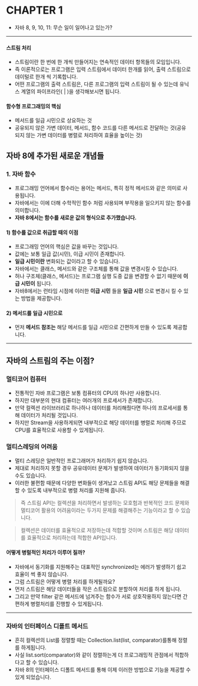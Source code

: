 # CHAPTER 1
- 자바 8, 9, 10, 11: 무슨 일이 일어나고 있는가?

---

#### 스트림 처리
- 스트림이란 한 번에 한 개씩 만들어지는 연속적인 데이터 항목들의 모임입니다.
- 즉 이론적으로는 프로그램은 입력 스트림에서 데이터 한개를 읽어, 출력 스트림으로 데이털르 한개 씩 기록합니다.
- 어떤 프로그램의 출력 스트림은, 다른 프로그램의 입력 스트림이 될 수 있는데 유닉스 계열의 파이프라인( | )을 생각해보시면 됩니다.

#### 함수형 프로그래밍의 핵심
- 메서드를 일급 시민으로 상요하는 것
- 공유되지 않은 가변 데이터, 메서드, 함수 코드를 다른 메서드로 전달하는 것(공유 되지 않는 가변 데이터를 병렬로 처리하여 효율을 높이는 것)


## 자바 8에 추가된 새로운 개념들
### 1. 자바 함수
- 프로그래밍 언어에서 함수라는 용어는 메서드, 특히 정적 메서드와 같은 의미로 사용됩니다.
- 자바에서는 이에 더해 수학적인 함수 처럼 사용되며 부작용을 일으키지 않는 함수를 의미합니다.
- **자바 8에서는 함수를 새로운 값의 형식으로 추가했습니다.**

#### 1) 함수를 값으로 취급할 때의 이점
- 프로그래밍 언어의 핵심은 값을 바꾸는 것입니다.
- 값에는 보통 일급 값(시민), 이급 시민이 존재합니다.
- **일급 시민이란** 변화되는 값이라고 할 수 있습니다.
- 자바에서는 클래스, 메서드와 같은 구조체를 통해 값을 변경시킬 수 있습니다.
- 허나 구조체(클래스, 메서드)는 프로그램 실행 도중 값을 변경할 수 없기 때문에 **이급 시민이** 됩니다.
- 자바8에서는 런타임 시점에 이러한 **이급 시민** 들을 **일급 시민** 으로 변경시 킬 수 있는 방법을 제공합니다.

#### 2) 메서드를 일급 시민으로
- 먼저 **메서드 참조는** 해당 메서드를 일급 시민으로 간편하게 만들 수 있도록 제공합니다.

---
## 자바의 스트림의 주는 이점?
### 멀티코어 컴퓨터
- 전통적인 자바 프로그램은 보통 컴퓨터의 CPU의 하나만 사용합니다.
- 하지만 대부분의 현대 컴퓨터는 여러개의 프로세서가 존재합니다.
- 만약 컬렉션 라이브러리로 하나하나 데이터를 처리해줬다면 하나의 프로세서를 통해 데이터가 처리될 것입니다.
- 하지만 Stream을 사용하게되면 내부적으로 해당 데이터를 병렬로 처리해 주므로 CPU를 효율적으로 사용할 수 있게됩니다.

### 멀티스레딩의 어려움
- 멀티 스레딩은 일반적인 프로그래머가 처리하기 쉽지 않습니다.
- 제대로 처리하지 못할 경우 공유데이터 문제가 발생하여 데이터가 동기화되지 않을 수도 있습니다.
- 이러한 불편함 때문에 다양한 변화들이 생겨났고 스트림 API도 해당 문제들을 해결할 수 있도록 내부적으로 병렬 처리를 지원해 줍니다.

> 즉 스트림 API는 컬렉션을 처리하면서 발생하는 모호험과 반복적인 코드 문제와 멀티코어 활용의 어려움이라는 두가지 문제를 해결해주는 기능이라고 할 수 있습니다.

> 컬렉션은 데이터를 효율적으로 저장하는데 적합할 것이며 스트림은 해당 데이터를 효율적으로 처리하는데 적합한 API입니다.

#### 어떻게 병럴적인 처리가 이루어 질까?
- 자바에서 동기화를 지원해주는 대표적인 synchronized는 에러가 발생하기 쉽고 효율이 썩 좋지 않습니다.
- 그럼 스트림은 어떻게 병렬 처리를 하게될까요?
- 먼저 스트림은 해당 데이터들을 작은 스트림으로 분할하여 처리를 하게 됩니다.
- 그리고 만약 filter 같은 메서드에 넘겨주는 함수가 서로 상호작용하지 않는다면 간편하게 병렬처리를 진행할 수 있게됩니다.

---
### 자바의 인터페이스 디폴트 메서드
- 흔히 컬렉션의 List를 정렬할 때는 Collection.list(list, comparator)를통해 정렬를 하게됩니다.
- 사실 list.sort(comparator)와 같이 정렬하는게 더 프로그래밍적 관점에서 적합하다고 할 수 있습니다.
- 자바 8의 인터페이스 디폴트 메서드를 통해 이제 이러한 방법으로 기능을 제공할 수 있게 되었습니다.
